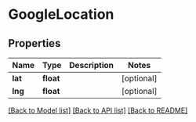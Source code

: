 # GoogleLocation

## Properties
Name | Type | Description | Notes
------------ | ------------- | ------------- | -------------
**lat** | **float** |  | [optional] 
**lng** | **float** |  | [optional] 

[[Back to Model list]](../README.md#documentation-for-models) [[Back to API list]](../README.md#documentation-for-api-endpoints) [[Back to README]](../README.md)


